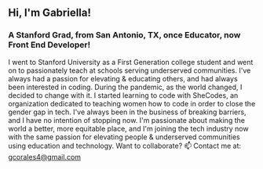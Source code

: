 
## Hi, I'm Gabriella! 

### A Stanford Grad, from San Antonio, TX, once Educator, now Front End Developer! 
I went to Stanford University as a First Generation college student and went on to passionately teach at schools serving underserved communities. I've always had a passion for elevating & educating others, and had always been interested in coding. During the pandemic, as the world changed, I decided to change with it. I started learning to code with SheCodes, an organization dedicated to teaching women how to code in order to close the gender gap in tech. I've always been in the business of breaking barriers, and I have no intention of stopping now. I'm passionate about making the world a better, more equitable place, and I'm joining the tech industry now with the same passion for elevating people & underserved communities using education and technology. Want to collaborate? 📫 Contact me at: gcorales4@gmail.com



<!---
EllaCodes4/EllaCodes4 is a ✨ special ✨ repository because its `README.md` (this file) appears on your GitHub profile.
You can click the Preview link to take a look at your changes.
--->
